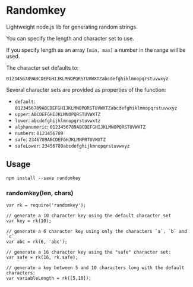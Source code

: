 # Randomkey

Lightweight node.js lib for generating random strings.

You can specify the length and character set to use.

If you specify length as an array `[min, max]` a number in the range will be
used.

The character set defaults to:

```
0123456789ABCDEFGHIJKLMNOPQRSTUVWXTZabcdefghiklmnopqrstuvwxyz
```

Several character sets are provided as properties of the function:

* `default`: `0123456789ABCDEFGHIJKLMNOPQRSTUVWXTZabcdefghiklmnopqrstuvwxyz`
* `upper`: `ABCDEFGHIJKLMNOPQRSTUVWXTZ`
* `lower`: `abcdefghijklmnopqrstuvwxtz`
* `alphanumeric`: `0123456789ABCDEFGHIJKLMNOPQRSTUVWXTZ`
* `numbers`: `0123456789`
* `safe`: `2346789ABCDEFGHJKLMNPRTUVWXTZ`
* `safeLower`: `23456789abcdefghijkmnopqrstuvwxyz`

## Usage

```
npm install --save randomkey
```

### randomkey(len, chars)

```
var rk = require('randomkey');

// generate a 10 character key using the default character set
var key = rk(10);

// generate a 6 character key using only the characters `a`, `b` and `c`
var abc = rk(6, 'abc');

// generate a 16 character key using the "safe" character set:
var safe = rk(16, rk.safe);

// generate a key between 5 and 10 characters long with the default characters:
var variableLength = rk([5,10]);
